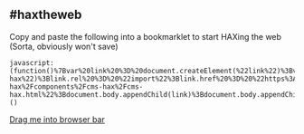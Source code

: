 ## #haxtheweb
Copy and paste the following into a bookmarklet to start HAXing the web (Sorta, obviously won't save)
```
javascript:(function()%7Bvar%20link%20%3D%20document.createElement(%22link%22)%3Bvar%20hax%20%3D%20document.createElement(%22cms-hax%22)%3Blink.rel%20%3D%20%22import%22%3Blink.href%20%3D%20%22https%3A%2F%2Flrnwebcomponents.github.io%2Fcms-hax%2Fcomponents%2Fcms-hax%2Fcms-hax.html%22%3Bdocument.body.appendChild(link)%3Bdocument.body.appendChild(hax)%7D)()
```
<a href="javascript:(function()%7Bvar%20link%20%3D%20document.createElement(%22link%22)%3Bvar%20hax%20%3D%20document.createElement(%22cms-hax%22)%3Blink.rel%20%3D%20%22import%22%3Blink.href%20%3D%20%22https%3A%2F%2Flrnwebcomponents.github.io%2Fcms-hax%2Fcomponents%2Fcms-hax%2Fcms-hax.html%22%3Bdocument.body.appendChild(link)%3Bdocument.body.appendChild(hax)%7D)()">Drag me into browser bar</a>
